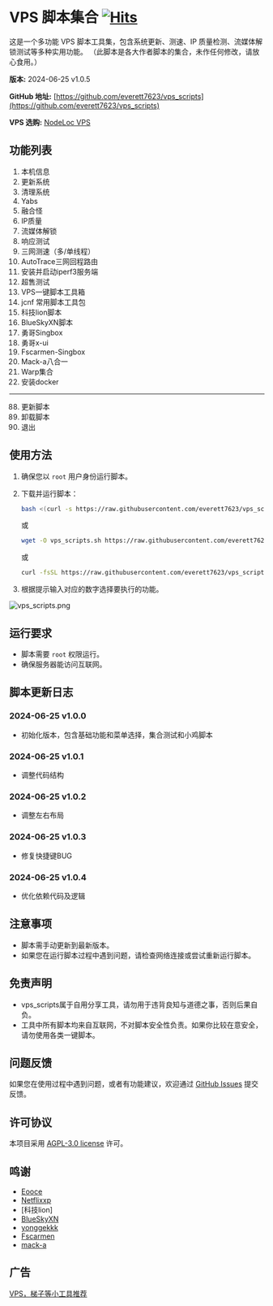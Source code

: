 # VPS 脚本集合 [![Hits](https://hits.seeyoufarm.com/api/count/incr/badge.svg?url=https%3A%2F%2Fgithub.com%2Feverett7623%2Fvps_scripts%2Fblob%2Fmain%2Fvps_scripts.sh&count_bg=%2379C83D&title_bg=%23555555&icon=&icon_color=%23E7E7E7&title=hits&edge_flat=false)](https://hits.seeyoufarm.com)

这是一个多功能 VPS 脚本工具集，包含系统更新、测速、IP 质量检测、流媒体解锁测试等多种实用功能。
（此脚本是各大作者脚本的集合，未作任何修改，请放心食用。）

**版本:** 2024-06-25  v1.0.5

**GitHub 地址:** [https://github.com/everett7623/vps_scripts](https://github.com/everett7623/vps_scripts)

**VPS 选购:** [NodeLoc VPS](https://www.nodeloc.com/vps)


## 功能列表

1) 本机信息
2) 更新系统
3) 清理系统
4) Yabs
5) 融合怪
6) IP质量
7) 流媒体解锁
8) 响应测试
9) 三网测速（多/单线程）
10) AutoTrace三网回程路由
11) 安装并启动iperf3服务端
12) 超售测试
13) VPS一键脚本工具箱
14) jcnf 常用脚本工具包
15) 科技lion脚本
16) BlueSkyXN脚本
17) 勇哥Singbox
18) 勇哥x-ui
19) Fscarmen-Singbox
20) Mack-a八合一
21) Warp集合
22) 安装docker
------------------------------------------------------------------------------
88) 更新脚本
99) 卸载脚本
0) 退出

## 使用方法

1. 确保您以 `root` 用户身份运行脚本。
2. 下载并运行脚本：
    ```bash
    bash <(curl -s https://raw.githubusercontent.com/everett7623/vps_scripts/main/vps_scripts.sh)
    ```
    或
    ```bash
    wget -O vps_scripts.sh https://raw.githubusercontent.com/everett7623/vps_scripts/main/vps_scripts.sh && chmod +x vps_scripts.sh && clear && ./vps_scripts.sh
    ```
    或
    ```bash
    curl -fsSL https://raw.githubusercontent.com/everett7623/vps_scripts/main/vps_scripts.sh -o vps_scripts.sh&& chmod +x vps_scripts.sh && ./vps_scripts.sh
    ```

4. 根据提示输入对应的数字选择要执行的功能。

![vps_scripts.png](https://img.y8o.de/i/2024/06/25/667ae40793519.png)

## 运行要求

- 脚本需要 `root` 权限运行。
- 确保服务器能访问互联网。

## 脚本更新日志
### 2024-06-25 v1.0.0
- 初始化版本，包含基础功能和菜单选择，集合测试和小鸡脚本
### 2024-06-25 v1.0.1
- 调整代码结构
### 2024-06-25 v1.0.2
- 调整左右布局
### 2024-06-25 v1.0.3
- 修复快捷键BUG
### 2024-06-25 v1.0.4
- 优化依赖代码及逻辑

## 注意事项

- 脚本需手动更新到最新版本。
- 如果您在运行脚本过程中遇到问题，请检查网络连接或尝试重新运行脚本。

## 免责声明

* vps_scripts属于自用分享工具，请勿用于违背良知与道德之事，否则后果自负。
* 工具中所有脚本均来自互联网，不对脚本安全性负责。如果你比较在意安全，请勿使用各类一键脚本。

## 问题反馈

如果您在使用过程中遇到问题，或者有功能建议，欢迎通过 [GitHub Issues](https://github.com/everett7623/vps_scripts/issues) 提交反馈。

## 许可协议

本项目采用 [AGPL-3.0 license](LICENSE) 许可。

## 鸣谢
* [Eooce](https://github.com/eooce/ssh_tool)
* [Netflixxp](https://github.com/Netflixxp/jcnf-box)
* [科技lion]
* [BlueSkyXN](https://github.com/BlueSkyXN/SKY-BOX)
* [yonggekkk](https://github.com/yonggekkk/sing-box_hysteria2_tuic_argo_reality)
* [Fscarmen](https://github.com/fscarmen/sba)
* [mack-a](https://github.com/mack-a/v2ray-agent)

## 广告
[VPS，梯子等小工具推荐](https://github.com/everett7623/tool)
